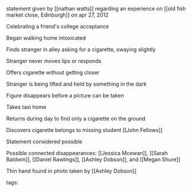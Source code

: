 
statement given by [[nathan watts]] regarding an experience on [[old fish market close, Edinburgh]] on apr 27, 2012

Celebrating a friend's college acceptance 

Began walking home intoxicated 

Finds stranger in alley asking for a cigarette, swaying slightly

Stranger never moves lips or responds

Offers cigarette without getting closer

Stranger is being lifted and held by something in the dark

Figure disappears before a picture can be taken

Takes taxi home

Returns during day to find only a cigarette on the ground

Discovers cigarette belongs to missing student [[John Fellows]]

Statement considered possible

Possible connected disappearances: [[Jessica Mcewan]], [[Sarah Baldwin]], [[Daniel Rawlings]], [[Ashley Dobson]], and [[Megan Shure]]

Thin hand found in photo taken by [[Ashley Dobson]]

tags: 

